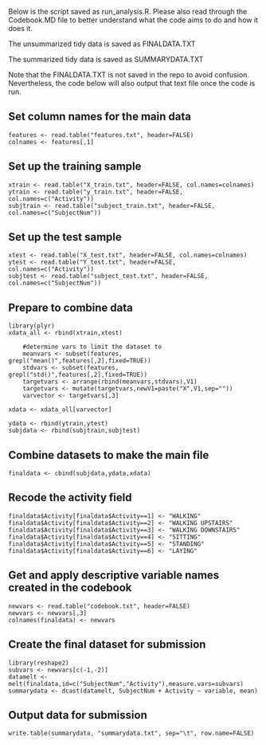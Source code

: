 Below is the script saved as run_analysis.R. Please also read through the Codebook.MD file to better understand what the code aims to do and how it does it.

The unsummarized tidy data is saved as FINALDATA.TXT

The summarized tidy data is saved as SUMMARYDATA.TXT

Note that the FINALDATA.TXT is not saved in the repo to avoid confusion. Nevertheless, the code below will also output that text file once the code is run.

## Set column names for the main data

	features <- read.table("features.txt", header=FALSE)
	colnames <- features[,1]

## Set up the training sample
	xtrain <- read.table("X_train.txt", header=FALSE, col.names=colnames)
	ytrain <- read.table("y_train.txt", header=FALSE, col.names=c("Activity"))
	subjtrain <- read.table("subject_train.txt", header=FALSE, col.names=c("SubjectNum"))

## Set up the test sample
	xtest <- read.table("X_test.txt", header=FALSE, col.names=colnames)
	ytest <- read.table("Y_test.txt", header=FALSE, col.names=c("Activity"))
	subjtest <- read.table("subject_test.txt", header=FALSE, col.names=c("SubjectNum"))

## Prepare to combine data

	library(plyr)
	xdata_all <- rbind(xtrain,xtest)

		#determine vars to limit the dataset to
		meanvars <- subset(features, grepl("mean()",features[,2],fixed=TRUE))
		stdvars <- subset(features, grepl("std()",features[,2],fixed=TRUE))
		targetvars <- arrange(rbind(meanvars,stdvars),V1)
		targetvars <- mutate(targetvars,newV1=paste("X",V1,sep=""))
		varvector <- targetvars[,3]

	xdata <- xdata_all[varvector]

	ydata <- rbind(ytrain,ytest)
	subjdata <- rbind(subjtrain,subjtest)

## Combine datasets to make the main file

	finaldata <- cbind(subjdata,ydata,xdata)

## Recode the activity field
	finaldata$Activity[finaldata$Activity==1] <- "WALKING"
	finaldata$Activity[finaldata$Activity==2] <- "WALKING UPSTAIRS"
	finaldata$Activity[finaldata$Activity==3] <- "WALKING DOWNSTAIRS"
	finaldata$Activity[finaldata$Activity==4] <- "SITTING"
	finaldata$Activity[finaldata$Activity==5] <- "STANDING"
	finaldata$Activity[finaldata$Activity==6] <- "LAYING"

## Get and apply descriptive variable names created in the codebook
	newvars <- read.table("codebook.txt", header=FALSE)
	newvars <- newvars[,3]
	colnames(finaldata) <- newvars

## Create the final dataset for submission
	library(reshape2)
	subvars <- newvars[c(-1,-2)]
	datamelt <- melt(finaldata,id=c("SubjectNum","Activity"),measure.vars=subvars)
	summarydata <- dcast(datamelt, SubjectNum + Activity ~ variable, mean)

## Output data for submission
	write.table(summarydata, "summarydata.txt", sep="\t", row.name=FALSE)